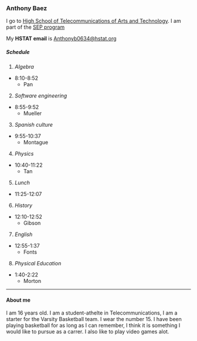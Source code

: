 ### Anthony Baez

I go to [High School of Telecommunications of Arts and Technology](http://www.hstat.org/).
I am part of the [SEP program](hstatsep.github.io)

My **HSTAT email** is Anthonyb0634@hstat.org
##### Schedule 
1. _Algebra_
* 8:10-8:52
  * Pan
2. _Software engineering_ 
* 8:55-9:52
  * Mueller
3. _Spanish culture_
* 9:55-10:37
  * Montague
4. _Physics_
* 10:40-11:22
  * Tan
5. _Lunch_
* 11:25-12:07
6. _History_
* 12:10-12:52
  * Gibson
7. _English_ 
* 12:55-1:37
  * Fonts
8. _Physical Education_
* 1:40-2:22
  * Morton
---
#### About me 
I am 16 years old. I am a student-athelte in Telecommunications, I am a starter for the Varsity Basketball team. I wear the number 15. I have been playing basketball for as long as I can remember, I think it is something I would like to pursue as a carrer. I also like to play video games alot.
